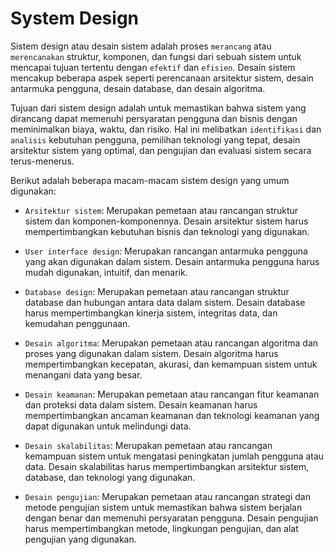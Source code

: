 # System Design #

Sistem design atau desain sistem adalah proses `merancang` atau `merencanakan` struktur, komponen, dan fungsi dari sebuah sistem untuk mencapai tujuan tertentu dengan `efektif` dan `efisien`. Desain sistem mencakup beberapa aspek seperti perencanaan arsitektur sistem, desain antarmuka pengguna, desain database, dan desain algoritma.

Tujuan dari sistem design adalah untuk memastikan bahwa sistem yang dirancang dapat memenuhi persyaratan pengguna dan bisnis dengan meminimalkan biaya, waktu, dan risiko. Hal ini melibatkan `identifikasi` dan `analisis` kebutuhan pengguna, pemilihan teknologi yang tepat, desain arsitektur sistem yang optimal, dan pengujian dan evaluasi sistem secara terus-menerus.

Berikut adalah beberapa macam-macam sistem design yang umum digunakan:

- `Arsitektur sistem`: Merupakan pemetaan atau rancangan struktur sistem dan komponen-komponennya. Desain arsitektur sistem harus mempertimbangkan kebutuhan bisnis dan teknologi yang digunakan.

- `User interface design`: Merupakan rancangan antarmuka pengguna yang akan digunakan dalam sistem. Desain antarmuka pengguna harus mudah digunakan, intuitif, dan menarik.

- `Database design`: Merupakan pemetaan atau rancangan struktur database dan hubungan antara data dalam sistem. Desain database harus mempertimbangkan kinerja sistem, integritas data, dan kemudahan penggunaan.

- `Desain algoritma`: Merupakan pemetaan atau rancangan algoritma dan proses yang digunakan dalam sistem. Desain algoritma harus mempertimbangkan kecepatan, akurasi, dan kemampuan sistem untuk menangani data yang besar.

- `Desain keamanan`: Merupakan pemetaan atau rancangan fitur keamanan dan proteksi data dalam sistem. Desain keamanan harus mempertimbangkan ancaman keamanan dan teknologi keamanan yang dapat digunakan untuk melindungi data.

- `Desain skalabilitas`: Merupakan pemetaan atau rancangan kemampuan sistem untuk mengatasi peningkatan jumlah pengguna atau data. Desain skalabilitas harus mempertimbangkan arsitektur sistem, database, dan teknologi yang digunakan.

- `Desain pengujian`: Merupakan pemetaan atau rancangan strategi dan metode pengujian sistem untuk memastikan bahwa sistem berjalan dengan benar dan memenuhi persyaratan pengguna. Desain pengujian harus mempertimbangkan metode, lingkungan pengujian, dan alat pengujian yang digunakan.